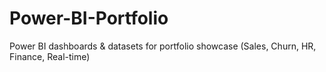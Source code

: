 # Power-BI-Portfolio
Power BI dashboards &amp; datasets for portfolio showcase (Sales, Churn, HR, Finance, Real-time)
